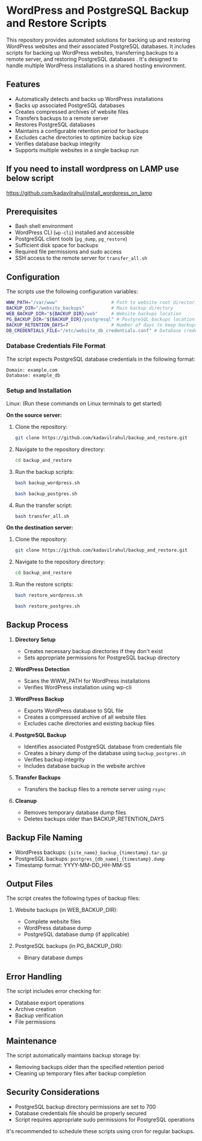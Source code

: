 # WordPress and PostgreSQL Backup and Restore Scripts

This repository provides automated solutions for backing up and restoring WordPress websites and their associated PostgreSQL databases. It includes scripts for backing up WordPress websites, transferring backups to a remote server, and restoring PostgreSQL databases . It's designed to handle multiple WordPress installations in a shared hosting environment.

## Features

- Automatically detects and backs up WordPress installations
- Backs up associated PostgreSQL databases
- Creates compressed archives of website files
- Transfers backups to a remote server
- Restores PostgreSQL databases
- Maintains a configurable retention period for backups
- Excludes cache directories to optimize backup size
- Verifies database backup integrity
- Supports multiple websites in a single backup run

## If you need to install wordpress on LAMP use below script
https://github.com/kadavilrahul/install_wordpress_on_lamp

## Prerequisites

- Bash shell environment
- WordPress CLI (`wp-cli`) installed and accessible
- PostgreSQL client tools (`pg_dump`, `pg_restore`)
- Sufficient disk space for backups
- Required file permissions and sudo access
- SSH access to the remote server for `transfer_all.sh`

## Configuration

The scripts use the following configuration variables:

```bash
WWW_PATH="/var/www"                    # Path to website root directories
BACKUP_DIR="/website_backups"          # Main backup directory
WEB_BACKUP_DIR="${BACKUP_DIR}/web"     # Website backups location
PG_BACKUP_DIR="${BACKUP_DIR}/postgresql" # PostgreSQL backups location
BACKUP_RETENTION_DAYS=7                # Number of days to keep backups
DB_CREDENTIALS_FILE="/etc/website_db_credentials.conf" # Database credentials file
```

### Database Credentials File Format

The script expects PostgreSQL database credentials in the following format:

```
Domain: example.com
Database: example_db
```

### Setup and Installation

Linux:
(Run these commands on Linux terminals to get started)

**On the source server:**

1.  Clone the repository:

    ```bash
    git clone https://github.com/kadavilrahul/backup_and_restore.git
    ```

2.  Navigate to the repository directory:

    ```bash
    cd backup_and_restore
    ```

3.  Run the backup scripts:

    ```bash
    bash backup_wordpress.sh
    ```

    ```bash
    bash backup_postgres.sh
    ```

4.  Run the transfer script:

    ```bash
    bash transfer_all.sh
    ```

**On the destination server:**

1.  Clone the repository:

    ```bash
    git clone https://github.com/kadavilrahul/backup_and_restore.git
    ```

2.  Navigate to the repository directory:

    ```bash
    cd backup_and_restore
    ```

3.  Run the restore scripts:

    ```bash
    bash restore_wordpress.sh
    ```

    ```bash
    bash restore_postgres.sh
    ```
    
## Backup Process

1.  **Directory Setup**
    - Creates necessary backup directories if they don't exist
    - Sets appropriate permissions for PostgreSQL backup directory

2.  **WordPress Detection**
    - Scans the WWW_PATH for WordPress installations
    - Verifies WordPress installation using wp-cli

3.  **WordPress Backup**
    - Exports WordPress database to SQL file
    - Creates a compressed archive of all website files
    - Excludes cache directories and existing backup files

4.  **PostgreSQL Backup**
    - Identifies associated PostgreSQL database from credentials file
    - Creates a binary dump of the database using `backup_postgres.sh`
    - Verifies backup integrity
    - Includes database backup in the website archive

5.  **Transfer Backups**
    - Transfers the backup files to a remote server using `rsync`

6.  **Cleanup**
    - Removes temporary database dump files
    - Deletes backups older than BACKUP_RETENTION_DAYS

## Backup File Naming

- WordPress backups: `{site_name}_backup_{timestamp}.tar.gz`
- PostgreSQL backups: `postgres_{db_name}_{timestamp}.dump`
- Timestamp format: YYYY-MM-DD_HH-MM-SS

## Output Files

The script creates the following types of backup files:

1.  Website backups (in WEB_BACKUP_DIR):
    - Complete website files
    - WordPress database dump
    - PostgreSQL database dump (if applicable)

2.  PostgreSQL backups (in PG_BACKUP_DIR):
    - Binary database dumps

## Error Handling

The script includes error checking for:

- Database export operations
- Archive creation
- Backup verification
- File permissions

## Maintenance

The script automatically maintains backup storage by:

- Removing backups older than the specified retention period
- Cleaning up temporary files after backup completion

## Security Considerations

- PostgreSQL backup directory permissions are set to 700
- Database credentials file should be properly secured
- Script requires appropriate sudo permissions for PostgreSQL operations

It's recommended to schedule these scripts using cron for regular backups.
